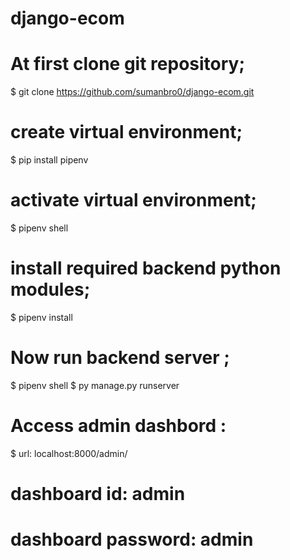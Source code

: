 # django-ecom
# At first clone git repository;
$ git clone https://github.com/sumanbro0/django-ecom.git 
# create virtual environment; 
$ pip install pipenv

# activate virtual environment;
$ pipenv shell

# install required backend python modules; 
$ pipenv install


# Now run backend server ;
$ pipenv shell
$ py manage.py runserver

# Access admin dashbord :
$ url: localhost:8000/admin/
# dashboard id: admin
# dashboard password: admin
